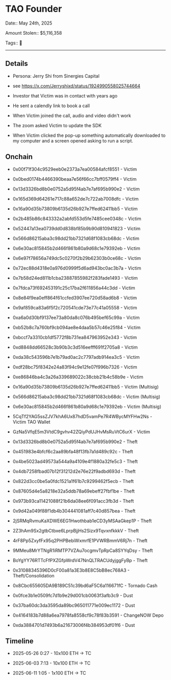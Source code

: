 # TAO Founder

Date:: May 24th, 2025

Amount Stolen:: $5,116,358

Tags:: 🔑 


---


## Details

- Persona: Jerry Shi from Sinergies Capital

- see https://x.com/Jerryshixd/status/1924990558025744664

- Investor that Victim was in contact with years ago

- He sent a calendly link to book a call

- When Victim joined the call, audio and video didn't work

- The zoom asked Victim to update the SDK

- When Victim clicked the pop-up something automatically downloaded to my computer and a screen opened asking to run a script. 




## Onchain



- 0x00f71f304c9529eeb0e2373a7ea00584afcf8551 - Victim
- 0x0bed0174b4466390beaa7e56f66cc7bff0579ff4 - Victim
- 0x13d3326bd8b0e0752a5d95f4ab7e7af695b990e2 - Victim
- 0x165d369d64261e717c88a652de7c722ab7008dfc - Victim
- 0x16a90d35b73809b6135d26b927e7ffed62411bb5 - Victim
- 0x2b485b86c843332a2abfd553d5fe7485cee0348c - Victim
- 0x52447a13ea0739dd0d838bf85b9b90d810941823 - Victim
- 0x566d86215aba3c98dd21bb7321d68f1083cb68dc - Victim
- 0x6e30ac815845b2d466f861b80a9d68c1e79392eb - Victim
- 0x6e97f78656a749dc5c0270f2b29b62303b0ce68c - Victim
- 0x72ec88d4318e0a976d0999f5d6ad943bc0ac3b7a - Victim
- 0x7b58d24ed811b1cba23887855982f283fade1493 - Victim
- 0x7fdca73f692453191c25c17ba2f611856a44c3dd - Victim
- 0x8e84f9ea0eff864f61ccfed3907ee720d58ad6b8 - Victim
- 0x9af859ca83a6f5f2c720541cde73e77c41a05558 - Victim
- 0xa6a0d30bf9137ee73a80da8c076b495bef65c99a - Victim
- 0xb52b8c7a760bf9cb094ae8e4daa5b57c46e25f84 - Victim
- 0xbccf7a3310cb1df5772f8b731ea847963952e343 - Victim
- 0xd8848dd66528c3b90b3c3d516eefff691f2705a8 - Victim
- 0xda38c543596b7e1b79ad0ac2c7797adb914ea3c5 - Victim
- 0xdf28bc75f8342e24a83f94c9e12fe07f996b7326 - Victim
- 0xe86846ba4c3a26a339689022c38cbb21b4c58b9e - Victim
- 0x16a90d35b73809b6135d26b927e7ffed62411bb5 - Victim (Multisig)
- 0x566d86215aba3c98dd21bb7321d68f1083cb68dc - Victim (Multisig)
- 0x6e30ac815845b2d466f861b80a9d68c1e79392eb - Victim (Multisig)
- 5CqTf2YAG5ssZJV7khA6Ux87hdD5vamPe7R4WBycMYFHw2Ns - Victim TAO Wallet
- GzNa5VfqE5m3VtdC9gvhv42ZQiyPdUJHvMsRuVtC6urX - Victim

- 0x13d3326bd8b0e0752a5d95f4ab7e7af695b990e2 - Theft
- 0x451983e4bfcf6c2aa89bfa48f13fb7a1d489c92c - Theft
- 0x4be5023ad49573a544a9a4109e4f1880a32fe5c3 - Theft
- 0x4db7258fbad07b12f31212d2e76e22f9adbd693d - Theft
- 0x822d3cc0be5a0fdc1521a1f61b7c9299462f5ecb - Theft
- 0x87605d4e5a8218e32a5ddb78a69ebeff27fbf1be - Theft
- 0x973b93ca11421088f21b6da08ee6f091acc3fb3d - Theft
- 0x9d42a049f88f1db4b304441081aff7c40d857bea - Theft
- 2jSRMqRvmuKaXDWE6EG1Hwothbab1eCD3yMSAaGkep1P - Theft
- 2Z3hAm9Sx2gtbCtbxe6LprpBjjHs2Sizx9TqvxnfkkkV - Theft
- 4rF8Pp5ZxyfFx95q2PHPBebiWxmrfE1PVWRBmmV6Rj7n - Theft
- 9MMeu8MrYTNgR1iRMTP7VZAu7ocgmvTpRpCa8SYYqDsy - Theft
- BoYgYY76RTTcFfPXZGfpWrdV47NnQLTRACUdyjggFyBp - Theft

- 0x31088345396D0cF00a81a3E3b8E8C5bB8ec768A3 - Theft/Consolidation

- 0x8Cbc655605DA9B189C51c39bd6aF5C6a116671fC - Tornado Cash

- 0x0fce3b1e0509fc7d1b9e29d001cb0063f3afb3c9 - Dust

- 0x37ba60dc3da3595da89bc965011771e009ec1172 - Dust

- 0x4164183b7d88a6ea7978fa8558cf9c78f83b3591 - ChangeNOW Depo

- 0xda3884701d7493b6a21673006f4b384953df01f6 - Dust



## Timeline


- 2025-05-26 0:27 - 10x100 ETH -> TC

- 2025-06-03 7:13 - 10x100 ETH -> TC

- 2025-06-11 1:05 - 1x100 ETH -> TC


